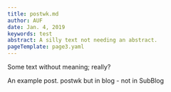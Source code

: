 ```yaml
---
title: postwk.md
author: AUF
date: Jan. 4, 2019
keywords: test
abstract: A silly text not needing an abstract.
pageTemplate: page3.yaml
---
```


Some text without meaning; really?  



  An example post.  postwk but in blog - not in SubBlog